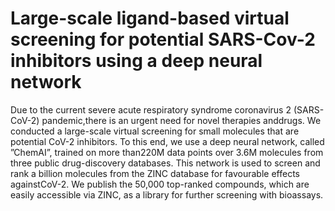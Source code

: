# Large-scale ligand-based virtual screening for potential SARS-Cov-2 inhibitors using a deep neural network
Due to the current severe acute respiratory syndrome coronavirus 2 (SARS-CoV-2) pandemic,there is an urgent need for novel therapies anddrugs. We conducted a large-scale virtual screening for small molecules that are potential CoV-2 inhibitors. To this end, we use a deep neural network, called ”ChemAI”, trained on more than220M data points over 3.6M molecules from three public drug-discovery databases. This network is used to screen and rank a billion molecules from the ZINC database for favourable effects againstCoV-2. We publish the 50,000 top-ranked compounds, which are easily accessible via ZINC, as a library for further screening with bioassays.
